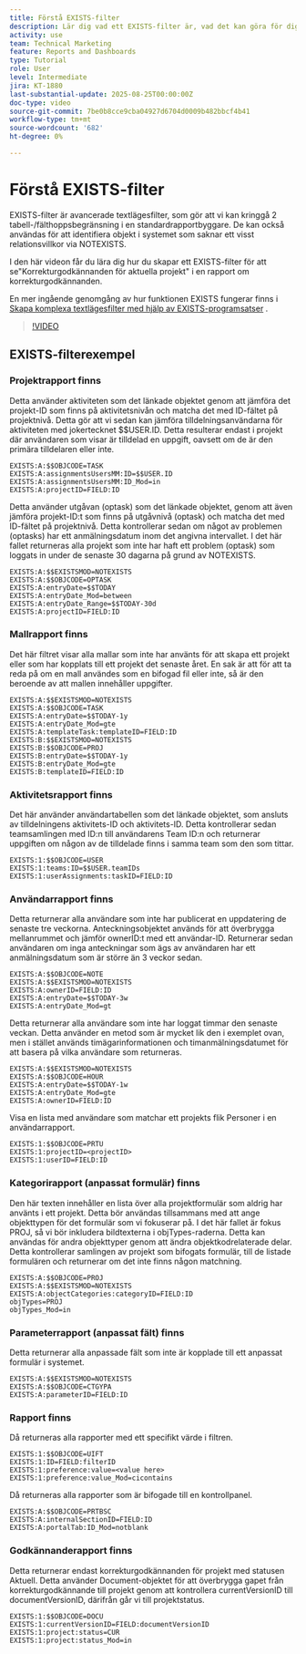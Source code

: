 ```yaml
---
title: Förstå EXISTS-filter
description: Lär dig vad ett EXISTS-filter är, vad det kan göra för dig och hur du kan skapa ett från grunden. Dessutom finns det många användbara exempel på EXISTS-filter.
activity: use
team: Technical Marketing
feature: Reports and Dashboards
type: Tutorial
role: User
level: Intermediate
jira: KT-1880
last-substantial-update: 2025-08-25T00:00:00Z
doc-type: video
source-git-commit: 7be0b8cce9cba04927d6704d0009b482bbcf4b41
workflow-type: tm+mt
source-wordcount: '682'
ht-degree: 0%

---
```


# Förstå EXISTS-filter

EXISTS-filter är avancerade textlägesfilter, som gör att vi kan kringgå 2 tabell-/fälthoppsbegränsning i en standardrapportbyggare. De kan också användas för att identifiera objekt i systemet som saknar ett visst relationsvillkor via NOTEXISTS.

I den här videon får du lära dig hur du skapar ett EXISTS-filter för att se&quot;Korrekturgodkännanden för aktuella projekt&quot; i en rapport om korrekturgodkännanden.

En mer ingående genomgång av hur funktionen EXISTS fungerar finns i [Skapa komplexa textlägesfilter med hjälp av EXISTS-programsatser](https://experienceleague.adobe.com/sv/docs/workfront/using/reporting/reports/text-mode/create-complex-text-mode-filters-using-exists-statements) .

>[!VIDEO](https://video.tv.adobe.com/v/3471181/?quality=12&learn=on&enablevpops)

## EXISTS-filterexempel

### Projektrapport finns

Detta använder aktiviteten som det länkade objektet genom att jämföra det projekt-ID som finns på aktivitetsnivån och matcha det med ID-fältet på projektnivå. Detta gör att vi sedan kan jämföra tilldelningsanvändarna för aktiviteten med jokertecknet $$USER.ID. Detta resulterar endast i projekt där användaren som visar är tilldelad en
uppgift, oavsett om de är den primära tilldelaren eller inte.

```
EXISTS:A:$$OBJCODE=TASK
EXISTS:A:assignmentsUsersMM:ID=$$USER.ID
EXISTS:A:assignmentsUsersMM:ID_Mod=in
EXISTS:A:projectID=FIELD:ID
```


Detta använder utgåvan (optask) som det länkade objektet, genom att även jämföra projekt-ID:t som finns på utgåvnivå (optask) och matcha det med ID-fältet på projektnivå. Detta kontrollerar sedan om något av problemen (optasks) har ett anmälningsdatum inom det angivna intervallet. I det här fallet returneras alla projekt som
inte har haft ett problem (optask) som loggats in under de senaste 30 dagarna på grund av NOTEXISTS.

```
EXISTS:A:$$EXISTSMOD=NOTEXISTS
EXISTS:A:$$OBJCODE=OPTASK
EXISTS:A:entryDate=$$TODAY
EXISTS:A:entryDate_Mod=between
EXISTS:A:entryDate_Range=$$TODAY-30d
EXISTS:A:projectID=FIELD:ID
```

### Mallrapport finns

Det här filtret visar alla mallar som inte har använts för att skapa ett projekt eller som har kopplats till ett projekt det senaste året. En sak är att för att ta reda på om en mall användes som en bifogad fil eller inte, så är den beroende av att mallen innehåller uppgifter.

```
EXISTS:A:$$EXISTSMOD=NOTEXISTS
EXISTS:A:$$OBJCODE=TASK
EXISTS:A:entryDate=$$TODAY-1y
EXISTS:A:entryDate_Mod=gte
EXISTS:A:templateTask:templateID=FIELD:ID
EXISTS:B:$$EXISTSMOD=NOTEXISTS
EXISTS:B:$$OBJCODE=PROJ
EXISTS:B:entryDate=$$TODAY-1y
EXISTS:B:entryDate_Mod=gte
EXISTS:B:templateID=FIELD:ID
```

### Aktivitetsrapport finns

Det här använder användartabellen som det länkade objektet, som ansluts av tilldelningens aktivitets-ID och aktivitets-ID. Detta kontrollerar sedan teamsamlingen med ID:n till användarens Team ID:n och returnerar uppgiften om någon av de tilldelade finns i samma team som den som tittar.

```
EXISTS:1:$$OBJCODE=USER
EXISTS:1:teams:ID=$$USER.teamIDs
EXISTS:1:userAssignments:taskID=FIELD:ID
```

### Användarrapport finns

Detta returnerar alla användare som inte har publicerat en uppdatering de senaste tre veckorna. Anteckningsobjektet används för att överbrygga mellanrummet och jämför ownerID:t med ett användar-ID. Returnerar sedan användaren om inga anteckningar som ägs av användaren har ett anmälningsdatum som är större än 3 veckor sedan.

```
EXISTS:A:$$OBJCODE=NOTE
EXISTS:A:$$EXISTSMOD=NOTEXISTS
EXISTS:A:ownerID=FIELD:ID
EXISTS:A:entryDate=$$TODAY-3w
EXISTS:A:entryDate_Mod=gt
```

Detta returnerar alla användare som inte har loggat timmar den senaste veckan. Detta använder en metod som är mycket lik den i exemplet ovan, men i stället används timägarinformationen och timanmälningsdatumet för att basera på vilka användare som returneras.

```
EXISTS:A:$$EXISTSMOD=NOTEXISTS
EXISTS:A:$$OBJCODE=HOUR
EXISTS:A:entryDate=$$TODAY-1w
EXISTS:A:entryDate_Mod=gte
EXISTS:A:ownerID=FIELD:ID
```

Visa en lista med användare som matchar ett projekts flik Personer i en användarrapport.

```
EXISTS:1:$$OBJCODE=PRTU
EXISTS:1:projectID=<projectID>
EXISTS:1:userID=FIELD:ID
```

### Kategorirapport (anpassat formulär) finns

Den här texten innehåller en lista över alla projektformulär som aldrig har använts i ett projekt. Detta bör användas tillsammans med att ange objekttypen för det formulär som vi fokuserar på. I det här fallet är fokus PROJ, så vi bör inkludera bildtexterna i objTypes-raderna. Detta kan användas
för andra objekttyper genom att ändra objektkodrelaterade delar. Detta kontrollerar samlingen av projekt som bifogats formulär, till de listade formulären och returnerar om det inte finns någon matchning.

```
EXISTS:A:$$OBJCODE=PROJ
EXISTS:A:$$EXISTSMOD=NOTEXISTS
EXISTS:A:objectCategories:categoryID=FIELD:ID
objTypes=PROJ
objTypes_Mod=in
```

### Parameterrapport (anpassat fält) finns

Detta returnerar alla anpassade fält som inte är kopplade till ett anpassat formulär i systemet.

```
EXISTS:A:$$EXISTSMOD=NOTEXISTS
EXISTS:A:$$OBJCODE=CTGYPA
EXISTS:A:parameterID=FIELD:ID
```

### Rapport finns

Då returneras alla rapporter med ett specifikt värde i filtren.

```
EXISTS:1:$$OBJCODE=UIFT
EXISTS:1:ID=FIELD:filterID
EXISTS:1:preference:value=<value here>
EXISTS:1:preference:value_Mod=cicontains
```

Då returneras alla rapporter som är bifogade till en kontrollpanel.

```
EXISTS:A:$$OBJCODE=PRTBSC
EXISTS:A:internalSectionID=FIELD:ID
EXISTS:A:portalTab:ID_Mod=notblank
```

### Godkännanderapport finns

Detta returnerar endast korrekturgodkännanden för projekt med statusen Aktuell. Detta använder Document-objektet för att överbrygga gapet från korrekturgodkännande till projekt genom att kontrollera currentVersionID till documentVersionID, därifrån går vi till projektstatus.

```
EXISTS:1:$$OBJCODE=DOCU
EXISTS:1:currentVersionID=FIELD:documentVersionID
EXISTS:1:project:status=CUR
EXISTS:1:project:status_Mod=in
```
